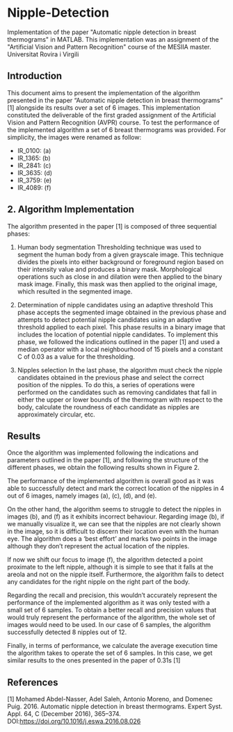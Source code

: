 # Nipple-Detection
Implementation of the paper "Automatic nipple detection in breast thermograms" in MATLAB. This implementation was an assignment of the "Artificial Vision and Pattern Recognition" course of the MESIIA master.  Universitat Rovira i Virgili


## Introduction

This document aims to present the implementation of the algorithm presented in the paper “Automatic nipple detection in breast thermograms” [1] alongside its results over a set of 6 images. This implementation constituted the deliverable of the first graded assignment of the Artificial Vision and Pattern Recognition (AVPR) course.
To test the performance of the implemented algorithm a set of 6 breast thermograms was provided. For simplicity, the images were renamed as follow:

* IR_0100: (a)
* IR_1365: (b)
* IR_2841: (c)
* IR_3635: (d)
* IR_3759: (e)
* IR_4089: (f)

## 2.	Algorithm Implementation

The algorithm presented in the paper [1] is composed of three sequential phases:

1.	Human body segmentation
Thresholding technique was used to segment the human body from a given grayscale image. This technique divides the pixels into either background or foreground region based on their intensity value and produces a binary mask. Morphological operations such as close in and dilation were then applied to the binary mask image. 
Finally, this mask was then applied to the original image, which resulted in the segmented image.

2.	Determination of nipple candidates using an adaptive threshold 
This phase accepts the segmented image obtained in the previous phase and attempts to detect potential nipple candidates using an adaptive threshold applied to each pixel. This phase results in a binary image that includes the location of potential nipple candidates.
To implement this phase, we followed the indications outlined in the paper [1] and used a median operator with a local neighbourhood of 15 pixels and a constant C of 0.03 as a value for the thresholding. 

3.	Nipples selection 
In the last phase, the algorithm must check the nipple candidates obtained in the previous phase and select the correct position of the nipples.  To do this, a series of operations were performed on the candidates such as removing candidates that fall in either the upper or lower bounds of the thermogram with respect to the body, calculate the roundness of each candidate as nipples are approximately circular, etc.


## Results
Once the algorithm was implemented following the indications and parameters outlined in the paper [1], and following the structure of the different phases, we obtain the following results shown in Figure 2.

The performance of the implemented algorithm is overall good as it was able to successfully detect and mark the correct location of the nipples in 4 out of 6 images, namely images (a), (c), (d), and (e). 

On the other hand, the algorithm seems to struggle to detect the nipples in images (b), and (f) as it exhibits incorrect behaviour.  Regarding image (b), if we manually visualize it, we can see that the nipples are not clearly shown in the image, so it is difficult to discern their location even with the human eye. The algorithm does a ‘best effort’ and marks two points in the image although they don’t represent the actual location of the nipples.

If now we shift our focus to image (f), the algorithm detected a point proximate to the left nipple, although it is simple to see that it falls at the areola and not on the nipple itself. Furthermore, the algorithm fails to detect any candidates for the right nipple on the right part of the body.

Regarding the recall and precision, this wouldn’t accurately represent the performance of the implemented algorithm as it was only tested with a small set of 6 samples. To obtain a better recall and precision values that would truly represent the performance of the algorithm, the whole set of images would need to be used.  In our case of 6 samples, the algorithm successfully detected 8 nipples out of 12. 

Finally, in terms of performance, we calculate the average execution time the algorithm takes to operate the set of 6 samples. In this case, we get similar results to the ones presented in the paper of 0.31s [1]

## References

[1] 	Mohamed Abdel-Nasser, Adel Saleh, Antonio Moreno, and Domenec Puig. 2016. Automatic nipple detection in breast thermograms. Expert Syst. Appl. 64, C (December 2016), 365–374. DOI:https://doi.org/10.1016/j.eswa.2016.08.026



